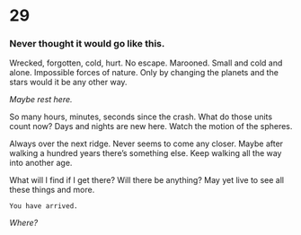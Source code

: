# 29

### Never thought it would go like this.

Wrecked, forgotten, cold, hurt. No escape. Marooned. Small and cold and alone. Impossible forces of nature. Only by changing the planets and the stars would it be any other way. 

_Maybe rest here._

So many hours, minutes, seconds since the crash. What do those units count now? Days and nights are new here. Watch the motion of the spheres. 

Always over the next ridge. Never seems to come any closer. Maybe after walking a hundred years there’s something else. Keep walking all the way into another age. 

What will I find if I get there? Will there be anything? May yet live to see all these things and more. 

`You have arrived.`

_Where?_